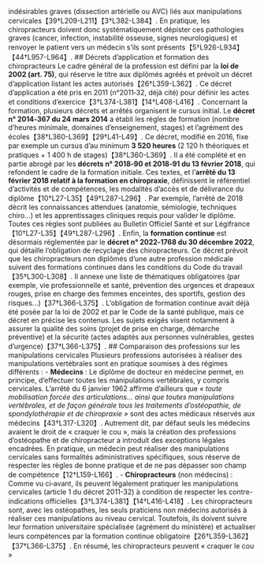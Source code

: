 indésirables graves (dissection artérielle ou AVC) liés aux manipulations cervicales【39†L209-L211】【3†L382-L384】. En pratique, les chiropracteurs doivent donc systématiquement dépister ces pathologies graves (cancer, infection, instabilité osseuse, signes neurologiques) et renvoyer le patient vers un médecin s’ils sont présents【5†L926-L934】【44†L957-L964】. ## Décrets d’application et formation des chiropracteurs Le cadre général de la profession est défini par la **loi de 2002 (art. 75)**, qui réserve le titre aux diplômés agréés et prévoit un décret d’application listant les actes autorisés【26†L359-L362】. Ce décret d’application a été pris en 2011 (n°2011‑32, déjà cité) pour définir les actes et conditions d’exercice【3†L374-L381】【14†L408-L416】. Concernant la formation, plusieurs décrets et arrêtés organisent le cursus initial. Le **décret n° 2014‑367 du 24 mars 2014** a établi les règles de formation (nombre d’heures minimale, domaines d’enseignement, stages) et l’agrément des écoles【38†L360-L369】【29†L41-L49】. Ce décret, modifié en 2016, fixe par exemple un cursus d’au minimum **3 520 heures** (2 120 h théoriques et pratiques + 1 400 h de stages)【38†L360-L369】. Il a été complété et en partie abrogé par les **décrets n° 2018‑90 et 2018‑91 du 13 février 2018**, qui refondent le cadre de la formation initiale. Ces textes, et l’**arrêté du 13 février 2018 relatif à la formation en chiropraxie**, définissent le référentiel d’activités et de compétences, les modalités d’accès et de délivrance du diplôme【10†L27-L35】【49†L287-L296】. Par exemple, l’arrêté de 2018 décrit les connaissances attendues (anatomie, sémiologie, techniques chiro…) et les apprentissages cliniques requis pour valider le diplôme. Toutes ces règles sont publiées au Bulletin Officiel Santé et sur Légifrance【10†L27-L35】【49†L287-L296】. Enfin, la **formation continue** est désormais réglementée par le **décret n° 2022‑1768 du 30 décembre 2022**, qui détaille l’obligation de recyclage des chiropracteurs. Ce décret prévoit que les chiropracteurs non diplômés d’une autre profession médicale suivent des formations continues dans les conditions du Code du travail【35†L300-L308】. Il annexe une liste de thématiques obligatoires (par exemple, vie professionnelle et santé, prévention des urgences et drapeaux rouges, prise en charge des femmes enceintes, des sportifs, gestion des risques…)【37†L366-L375】. L’obligation de formation continue avait déjà été posée par la loi de 2002 et par le Code de la santé publique, mais ce décret en précise les contenus. Les sujets exigés visent notamment à assurer la qualité des soins (projet de prise en charge, démarche préventive) et la sécurité (actes adaptés aux personnes vulnérables, gestes d’urgence)【37†L366-L375】. ## Comparaison des professions sur les manipulations cervicales Plusieurs professions autorisées à réaliser des manipulations vertébrales sont en pratique soumises à des régimes différents : - **Médecins** : Le diplôme de docteur en médecine permet, en principe, d’effectuer toutes les manipulations vertébrales, y compris cervicales. L’arrêté du 6 janvier 1962 affirme d’ailleurs que *« toute mobilisation forcée des articulations… ainsi que toutes manipulations vertébrales, et de façon générale tous les traitements d’ostéopathie, de spondylothérapie et de chiropraxie »* sont des actes médicaux réservés aux médecins【43†L317-L320】. Autrement dit, par défaut seuls les médecins avaient le droit de « craquer le cou », mais la création des professions d’ostéopathe et de chiropracteur a introduit des exceptions légales encadrées. En pratique, un médecin peut réaliser des manipulations cervicales sans formalités administratives spécifiques, sous réserve de respecter les règles de bonne pratique et de ne pas dépasser son champ de compétence【12†L159-L166】. - **Chiropracteurs** (non médecins) : Comme vu ci‑avant, ils peuvent légalement pratiquer les manipulations cervicales (article 1 du décret 2011-32) à condition de respecter les contre-indications officielles【3†L374-L381】【14†L416-L418】. Les chiropracteurs sont, avec les ostéopathes, les seuls praticiens non médecins autorisés à réaliser ces manipulations au niveau cervical. Toutefois, ils doivent suivre leur formation universitaire spécialisée (agrément du ministère) et actualiser leurs compétences par la formation continue obligatoire【26†L359-L362】【37†L366-L375】. En résumé, les chiropracteurs peuvent « craquer le cou »
